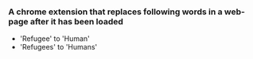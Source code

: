 ### A chrome extension that replaces following words in a web-page after it has been loaded
- 'Refugee' to 'Human'
- 'Refugees' to 'Humans'
